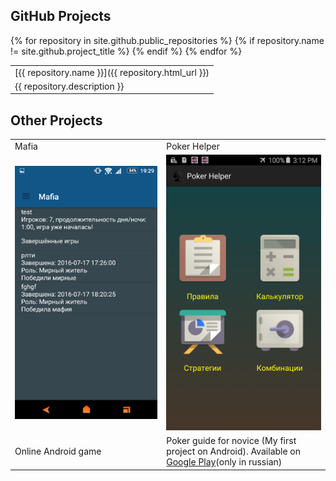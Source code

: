 ## GitHub Projects

<table>
{% for repository in site.github.public_repositories %}
 {% if repository.name != site.github.project_title %}
  <tr>
   <td>[{{ repository.name }}]({{ repository.html_url }})</td>
  </tr>
  <tr>
   <td>{{ repository.description }}</td>
  </tr>
 {% endif %}
{% endfor %}
</table>

## Other Projects

<table>
 <tr>
   <td>Mafia</td>
   <td>Poker Helper</td>
  </tr>
  <tr>
   <td><img src="/projects/mafia.png" height="15%"></td>
   <td><img src="/projects/pokerhelper.png" height="15%"></td>
  </tr>
  <tr>
   <td>Online Android game</td>
   <td>Poker guide for novice (My first project on Android). Available on <a href="https://play.google.com/store/apps/details?id=ru.daringmandarin.pokerhelper">Google Play</a>(only in russian)</td>
  </tr>
</table>
